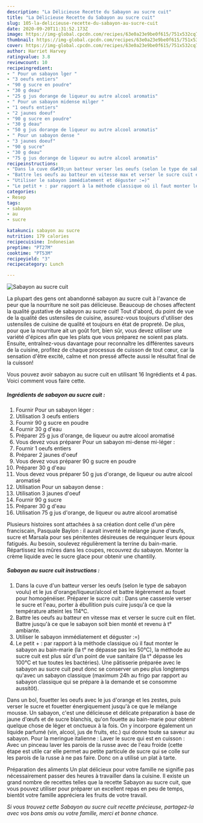 ```yaml
---
description: "La Délicieuse Recette du Sabayon au sucre cuit"
title: "La Délicieuse Recette du Sabayon au sucre cuit"
slug: 105-la-delicieuse-recette-du-sabayon-au-sucre-cuit
date: 2020-09-20T11:31:52.173Z
image: https://img-global.cpcdn.com/recipes/63e0a23e9be0f615/751x532cq70/sabayon-au-sucre-cuit-photo-principale-de-la-recette.jpg
thumbnail: https://img-global.cpcdn.com/recipes/63e0a23e9be0f615/751x532cq70/sabayon-au-sucre-cuit-photo-principale-de-la-recette.jpg
cover: https://img-global.cpcdn.com/recipes/63e0a23e9be0f615/751x532cq70/sabayon-au-sucre-cuit-photo-principale-de-la-recette.jpg
author: Harriet Harvey
ratingvalue: 3.8
reviewcount: 10
recipeingredient:
- " Pour un sabayon lger "
- "3 oeufs entiers"
- "90 g sucre en poudre"
- "30 g deau"
- "25 g jus dorange de liqueur ou autre alcool aromatis"
- " Pour un sabayon midense milger "
- "1 oeufs entiers"
- "2 jaunes doeuf"
- "90 g sucre en poudre"
- "30 g deau"
- "50 g jus dorange de liqueur ou autre alcool aromatis"
- " Pour un sabayon dense "
- "3 jaunes doeuf"
- "90 g sucre"
- "30 g deau"
- "75 g jus dorange de liqueur ou autre alcool aromatis"
recipeinstructions:
- "Dans la cuve d&#39;un batteur verser les oeufs (selon le type de sabayon voulu) et le jus d&#39;orange/liqueur/alcool et battre légèrement au fouet pour homogénéiser. Préparer le sucre cuit : Dans une casserole verser le sucre et l&#39;eau, porter à ébullition puis cuire jusqu&#39;à ce que la température atteint les 114°C."
- "Battre les oeufs au batteur en vitesse max et verser le sucre cuit en filet. Battre jusqu&#39;à ce que le sabayon soit bien monté et revenu à t° ambiante."
- "Utiliser le sabayon immédiatement et déguster :=)"
- "Le petit + : par rapport à la méthode classique où il faut monter le sabayon au bain-marie (la t° ne dépasse pas les 50°C), la méthode au sucre cuit est plus sûr d&#39;un point de vue sanitaire (la t° dépasse les 100°C et tue toutes les bactéries). Une pâtisserie préparée avec le sabayon au sucre cuit peut donc se conserver un peu plus longtemps qu&#39;avec un sabayon classique (maximum 24h au frigo par rapport au sabayon classique qui se prépare à la demande et se consomme aussitôt)."
categories:
- Resep
tags:
- sabayon
- au
- sucre

katakunci: sabayon au sucre 
nutrition: 179 calories
recipecuisine: Indonesian
preptime: "PT27M"
cooktime: "PT53M"
recipeyield: "3"
recipecategory: Lunch

---
```



![Sabayon au sucre cuit](https://img-global.cpcdn.com/recipes/63e0a23e9be0f615/751x532cq70/sabayon-au-sucre-cuit-photo-principale-de-la-recette.jpg)

La plupart des gens ont abandonné sabayon au sucre cuit à l'avance de peur que la nourriture ne soit pas délicieuse. Beaucoup de choses affectent la qualité gustative de sabayon au sucre cuit! Tout d'abord, du point de vue de la qualité des ustensiles de cuisine, assurez-vous toujours d'utiliser des ustensiles de cuisine de qualité et toujours en état de propreté. De plus, pour que la nourriture ait un goût fort, bien sûr, vous devez utiliser une variété d'épices afin que les plats que vous préparez ne soient pas plats. Ensuite, entraînez-vous davantage pour reconnaître les différentes saveurs de la cuisine, profitez de chaque processus de cuisson de tout cœur, car la sensation d'être excité, calme et non pressé affecte aussi le résultat final de la cuisson!

<!--inarticleads1-->

Vous pouvez avoir sabayon au sucre cuit en utilisant 16 Ingrédients et 4 pas. Voici comment vous faire cette.

##### Ingrédients de sabayon au sucre cuit :

1. Fournir  Pour un sabayon léger :
1. Utilisation 3 oeufs entiers
1. Fournir 90 g sucre en poudre
1. Fournir 30 g d&#39;eau
1. Préparer 25 g jus d&#39;orange, de liqueur ou autre alcool aromatisé
1. Vous devez vous préparer  Pour un sabayon mi-dense mi-léger :
1. Fournir 1 oeufs entiers
1. Préparer 2 jaunes d&#39;oeuf
1. Vous devez vous préparer 90 g sucre en poudre
1. Préparer 30 g d&#39;eau
1. Vous devez vous préparer 50 g jus d&#39;orange, de liqueur ou autre alcool aromatisé
1. Utilisation  Pour un sabayon dense :
1. Utilisation 3 jaunes d&#39;oeuf
1. Fournir 90 g sucre
1. Préparer 30 g d&#39;eau
1. Utilisation 75 g jus d&#39;orange, de liqueur ou autre alcool aromatisé


Plusieurs histoires sont attachées à sa création dont celle d&#39;un père franciscain, Pasquale Baylon : il aurait inventé le mélange jaune d&#39;œufs, sucre et Marsala pour ses pénitentes désireuses de requinquer leurs époux fatigués. Au besoin, soulevez régulièrement la terrine du bain-marie. Répartissez les mûres dans les coupes, recouvrez du sabayon. Monter la crème liquide avec le sucre glace pour obtenir une chantilly. 

<!--inarticleads2-->

##### Sabayon au sucre cuit instructions :

1. Dans la cuve d&#39;un batteur verser les oeufs (selon le type de sabayon voulu) et le jus d&#39;orange/liqueur/alcool et battre légèrement au fouet pour homogénéiser. Préparer le sucre cuit : Dans une casserole verser le sucre et l&#39;eau, porter à ébullition puis cuire jusqu&#39;à ce que la température atteint les 114°C.
1. Battre les oeufs au batteur en vitesse max et verser le sucre cuit en filet. Battre jusqu&#39;à ce que le sabayon soit bien monté et revenu à t° ambiante.
1. Utiliser le sabayon immédiatement et déguster :=)
1. Le petit + : par rapport à la méthode classique où il faut monter le sabayon au bain-marie (la t° ne dépasse pas les 50°C), la méthode au sucre cuit est plus sûr d&#39;un point de vue sanitaire (la t° dépasse les 100°C et tue toutes les bactéries). Une pâtisserie préparée avec le sabayon au sucre cuit peut donc se conserver un peu plus longtemps qu&#39;avec un sabayon classique (maximum 24h au frigo par rapport au sabayon classique qui se prépare à la demande et se consomme aussitôt).


Dans un bol, fouetter les oeufs avec le jus d&#39;orange et les zestes, puis verser le sucre et fouetter énergiquement jusqu&#39;à ce que le mélange mousse. Un sabayon, c&#39;est une délicieuse et délicate préparation à base de jaune d&#39;œufs et de sucre blanchis, qu&#39;on fouette au bain-marie pour obtenir quelque chose de léger et onctueux à la fois. On y incorpore également un liquide parfumé (vin, alcool, jus de fruits, etc.) qui donne toute sa saveur au sabayon. Pour la meringue italienne : Laver le sucre qui est en cuisson : Avec un pinceau laver les parois de la russe avec de l&#39;eau froide (cette étape est utile car elle permet au petite particule de sucre qui se colle sur les parois de la russe à ne pas faire. Donc on a utilisé un plat à tarte. 

<!--inarticleads1-->

<p>
Préparation des aliments Un plat délicieux pour votre famille ne signifie pas nécessairement passer des heures à travailler dans la cuisine. Il existe un grand nombre de recettes telles que la recette Sabayon au sucre cuit, que vous pouvez utiliser pour préparer un excellent repas en peu de temps, bientôt votre famille appréciera les fruits de votre travail.
</p>

<p>
<i>Si vous trouvez cette Sabayon au sucre cuit recette précieuse, partagez-la avec vos bons amis ou votre famille, merci et bonne chance.</i>
</p>
